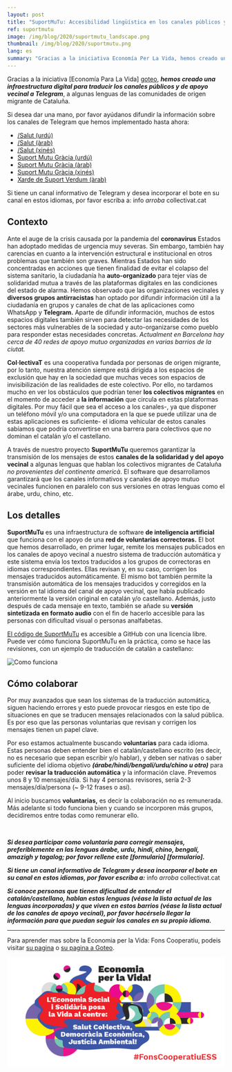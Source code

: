 ```yaml
---
layout: post
title: "SuportMuTu: Accesibilidad lingüística en los canales públicos y apoyo vecinal "
ref: suportmutu
image: /img/blog/2020/suportmutu_landscape.png
thumbnail: /img/blog/2020/suportmutu.png
lang: es
summary: "Gracias a la iniciativa Economía Per La Vida, hemos creado una infraestructura digital para traducir los canales públicos y de apoyo vecinal a Telegram, en algunas lenguas de las comunidades de origen migrante de Cataluña."
---
```


Gracias a la iniciativa [Economía Para La Vida] [goteo], _**hemos creado una infraestructura digital para traducir los canales públicos y de apoyo vecinal a Telegram**_, a algunas lenguas de las comunidades de origen migrante de Cataluña.

Si desea dar una mano, por favor ayúdanos difundir la información sobre los canales de Telegram que hemos implementado hasta ahora:

* [/Salut (urdú)][salutcat_ur]
* [/Salut (àrab)][salutcat_ar]
* [/Salut (xinés)][salutcat_zh]
* [Suport Mutu Gràcia (urdú)][suportgracia_ar]
* [Suport Mutu Gràcia (àrab)][suportgracia_ar]
* [Suport Mutu Gràcia (xinés)][suportgracia_ar]
* [Xarde de Suport Verdum (àrab)][XarxadeSuportVerdum_ar]

Si tiene un canal informativo de Telegram y desea incorporar el bote en su canal en estos idiomas, por favor escriba a: info _arroba_ collectivat.cat

## Contexto

Ante el auge de la crisis causada por la pandemia del **coronavirus** Estados han adoptado medidas de urgencia muy severas. Sin embargo, también hay carencias en cuanto a la intervención estructural e institucional en otros problemas que también son graves. Mientras Estados han sido concentradas en acciones que tienen finalidad de evitar el colapso del sistema sanitario, la ciudadanía ha **auto-organizado** para tejer vías de solidaridad mutua a través de las plataformas digitales en las condiciones del estado de alarma. Hemos observado que las organizaciones vecinales y **diversos grupos antirracistas** han optado por difundir información útil a la ciudadanía en grupos y canales de chat de las aplicaciones como WhatsApp y **Telegram.** Aparte de difundir información, muchos de estos espacios digitales también sirven para detectar las necesidades de los sectores más vulnerables de la sociedad y auto-organizarse como pueblo para responder estas necesidades concretas. _Actualment en Barcelona hay cerca de 40 redes de apoyo mutuo organizadas en varias barrios de la ciutat._

**Col·lectivaT** es una cooperativa fundada por personas de origen migrante, por lo tanto, nuestra atención siempre está dirigida a los espacios de exclusión que hay en la sociedad que muchas veces son espacios de invisibilización de las realidades de este colectivo. Por ello, no tardamos mucho en ver los obstáculos que podrían tener **los colectivos migrantes** en el momento de acceder a **la información** que circula en estas plataformas digitales. Por muy fácil que sea el acceso a los canales-, ya que disponer un teléfono móvil y/o una computadora en la que se puede utilizar una de estas aplicaciones es suficiente- el idioma vehicular de estos canales sabíamos que podría convertirse en una barrera para colectivos que no dominan el catalán y/o el castellano.

A través de nuestro proyecto **SuportMuTu** queremos garantizar la transmisión de los mensajes de estos **canales de la solidaridad y del apoyo vecinal** a algunas lenguas que hablan los colectivos migrantes de Cataluña _no provenientes del continente americà_. El software que desarrollamos garantizará que los canales informativos y canales de apoyo mutuo vecinales funcionen en paralelo con sus versiones en otras lenguas como el árabe, urdu, chino, etc.

## Los detalles

**SuportMuTu** es una infraestructura de software **de inteligencia artificial** que funciona con el apoyo de una **red de voluntarias correctoras.** El bot que hemos desarrollado, en primer lugar, remite los mensajes publicados en los canales de apoyo vecinal a nuestro sistema de traducción automática y este sistema envía los textos traducidos a los grupos de correctoras en idiomas correspondientes. Ellas revisan y, en su caso, corrigen los mensajes traducidos automáticamente. El mismo bot también permite la transmisión automática de los mensajes traducidos y corregidos en la versión en tal idioma del canal de apoyo vecinal, que había publicado anteriormente la versión original en catalán y/o castellano. Además, justo después de cada mensaje en texto, también se añade su **versión sintetizada en formato audio** con el fin de hacerlo accesible para las personas con dificultad visual o personas analfabetas.

[El código de SuportMuTu][github] es accesible a GitHub con una licencia libre. Puede ver cómo funciona SuportMuTu en la práctica, como se hace las revisiones, con un ejemplo de traducción de catalán a castellano:

![Como funciona](/img/blog/2020/suportMuTu_long.gif)

## Cómo colaborar

Por muy avanzados que sean los sistemas de la traducción automática, siguen haciendo errores y esto puede provocar riesgos en este tipo de situaciones en que se traducen mensajes relacionados con la salud pública. Es por eso que las personas voluntarias que revisan y corrigen los mensajes tienen un papel clave.

Por eso estamos actualmente buscando **voluntarias** para cada idioma. Estas personas deben entender bien el catalán/castellano escrito (es decir, no es necesario que sepan escribir y/o hablar), y deben ser nativas o saber suficiente del idioma objetivo **_(árabe/hindi/bengalí/urdu/chino u otro)_** para poder **revisar la traducción automática** y la información clave. Prevemos unos 8 y 10 mensajes/día. Si hay 4 personas revisores, sería 2-3 mensajes/día/persona (~ 9-12 frases o así).

Al inicio buscamos **voluntarias,** es decir la colaboración no es remunerada. Más adelante si todo funciona bien y cuando se incorporen más grupos, decidiremos entre todas como remunerar ello.

<br/>

_**Si desea participar como voluntaria para corregir mensajes, preferiblemente en las lenguas árabe, urdu, hindi, chino, bengalí, amazigh y tagalog; por favor rellene este [formulario] [formulario].**_

_**Si tiene un canal informativo de Telegram y desea incorporar el bote en su canal en estos idiomas, por favor escriba a:**_ info _arroba_ collectivat.cat

_**Si conoce personas que tienen dificultad de entender el catalán/castellano, hablan estas lenguas (véase la lista actual de las lenguas incorporadas) y que viven en estos barrios (véase la lista actual de los canales de apoyo vecinal), por favor hacérselo llegar la información para que puedan seguir los canales en su propio idioma.**_


---
Para aprender mas sobre la Economia per la Vida: Fons Cooperatiu, podeis visitar [su pagina][economiaperlavida] o [su pagina a Goteo][goteo].

<img src="/img/blog/2020/economiaperlavida.jpg" width="600"/>

[goteo]: https://ca.goteo.org/project/fons-cooperatiu-front-l-emergencia-social-i-sanita
[github]: https://github.com/CollectivaT-dev/suport_mt
[formulari]: https://limesurvey.collectivat.cat/index.php?r=survey/index&sid=383469
[salutcat_ur]: https://t.me/salutcat_ur
[salutcat_ar]: https://t.me/salutcat_ar
[salutcat_zh]: https://t.me/salutcat_zh
[suportgracia_ur]: https://t.me/suportgracia_ur
[suportgracia_ar]: https://t.me/suportgracia_ar
[suportgracia_zh]: https://t.me/suportgracia_zh
[XarxadeSuportVerdum_ar]: https://t.me/XarxadeSuportVerdum_ar
[economiaperlavida]: http://www.economiaperlavida.cat/
